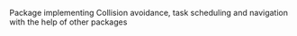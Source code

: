 Package implementing Collision avoidance, task scheduling and navigation with the help of other packages
